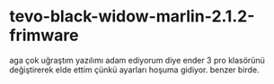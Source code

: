 # tevo-black-widow-marlin-2.1.2-frimware
aga çok uğraştım yazılımı adam ediyorum diye ender 3 pro klasörünü değiştirerek elde ettim çünkü ayarları hoşuma gidiyor. benzer birde.
